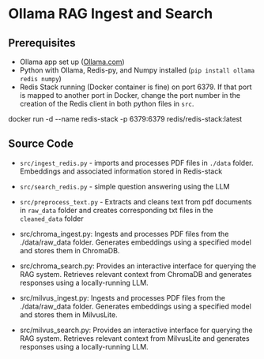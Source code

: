 # Ollama RAG Ingest and Search

## Prerequisites

- Ollama app set up ([Ollama.com](Ollama.com))
- Python with Ollama, Redis-py, and Numpy installed (`pip install ollama redis numpy`)
- Redis Stack running (Docker container is fine) on port 6379.  If that port is mapped to another port in 
Docker, change the port number in the creation of the Redis client in both python files in `src`.

docker run -d --name redis-stack -p 6379:6379 redis/redis-stack:latest


## Source Code
- `src/ingest_redis.py` - imports and processes PDF files in `./data` folder. Embeddings and associated information 
stored in Redis-stack
- `src/search_redis.py` - simple question answering using the LLM
- `src/preprocess_text.py` - Extracts and cleans text from pdf documents in `raw_data` folder and creates corresponding txt files in the `cleaned_data` folder

- src/chroma_ingest.py: Ingests and processes PDF files from the ./data/raw_data folder. Generates embeddings using a specified model and stores them in ChromaDB.
- src/chroma_search.py: Provides an interactive interface for querying the RAG system. Retrieves relevant context from ChromaDB and generates responses using a locally-running LLM.
- src/milvus_ingest.py: Ingests and processes PDF files from the ./data/raw_data folder. Generates embeddings using a specified model and stores them in MilvusLite.
- src/milvus_search.py: Provides an interactive interface for querying the RAG system. Retrieves relevant context from MilvusLite and generates responses using a locally-running LLM.
